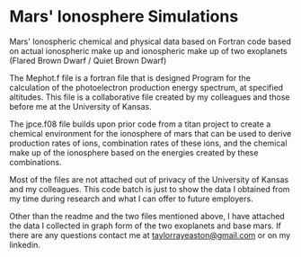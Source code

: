 # Mars' Ionosphere Simulations
Mars' Ionospheric chemical and physical data based on Fortran code based on actual ionospheric make up and ionospheric make up of two exoplanets (Flared Brown Dwarf / Quiet Brown Dwarf)

The Mephot.f file is a fortran file that is designed Program for the calculation of the photoelectron production energy spectrum, at specified altitudes. This file is a collaborative file created by my colleagues and those before me at the University of Kansas. 

The jpce.f08 file builds upon prior code from a titan project to create a chemical environment for the ionosphere of mars that can be used to derive production rates of ions, combination rates of these ions, and the chemical make up of the ionosphere based on the energies created by these combinations.

Most of the files are not attached out of privacy of the University of Kansas and my colleagues. This code batch is just to show the data I obtained from my time during research and what I can offer to future employers.

Other than the readme and the two files mentioned above, I have attached the data I collected in graph form of the two exoplanets and base mars. If there are any questions contact me at taylorrayeaston@gmail.com or on my linkedin.
